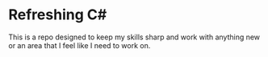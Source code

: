# Refreshing C#
This is a repo designed to keep my skills sharp and work with anything new or an area that I feel like I need to work on.
